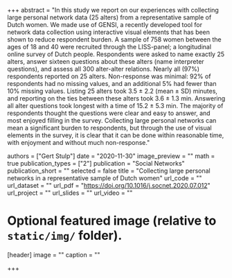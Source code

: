 +++
abstract = "In this study we report on our experiences with collecting large personal network data (25 alters) from a representative sample of Dutch women. We made use of GENSI, a recently developed tool for network data collection using interactive visual elements that has been shown to reduce respondent burden. A sample of 758 women between the ages of 18 and 40 were recruited through the LISS-panel; a longitudinal online survey of Dutch people. Respondents were asked to name exactly 25 alters, answer sixteen questions about these alters (name interpreter questions), and assess all 300 alter-alter relations. Nearly all (97%) respondents reported on 25 alters. Non-response was minimal: 92% of respondents had no missing values, and an additional 5% had fewer than 10% missing values. Listing 25 alters took 3.5 ± 2.2 (mean ± SD) minutes, and reporting on the ties between these alters took 3.6 ± 1.3 min. Answering all alter questions took longest with a time of 15.2 ± 5.3 min. The majority of respondents thought the questions were clear and easy to answer, and most enjoyed filling in the survey. Collecting large personal networks can mean a significant burden to respondents, but through the use of visual elements in the survey, it is clear that it can be done within reasonable time, with enjoyment and without much non-response."

authors = ["Gert Stulp"]
date = "2020-11-30"
image_preview = ""
math = true
publication_types = ["2"]
publication = "Social Networks"
publication_short = ""
selected = false
title = "Collecting large personal networks in a representative sample of Dutch women"
url_code = ""
url_dataset = ""
url_pdf = "https://doi.org/10.1016/j.socnet.2020.07.012"
url_project = ""
url_slides = ""
url_video = ""

# Optional featured image (relative to `static/img/` folder).
[header]
image = ""
caption = ""

+++
